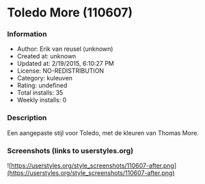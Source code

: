 # Toledo More (110607)

### Information
- Author: Erik van reusel (unknown)
- Created at: unknown
- Updated at: 2/19/2015, 6:10:27 PM
- License: NO-REDISTRIBUTION
- Category: kuleuven
- Rating: undefined
- Total installs: 35
- Weekly installs: 0


### Description
Een aangepaste stijl voor Toledo, met de kleuren van Thomas More.


### Screenshots (links to userstyles.org)
![https://userstyles.org/style_screenshots/110607-after.png](https://userstyles.org/style_screenshots/110607-after.png)


